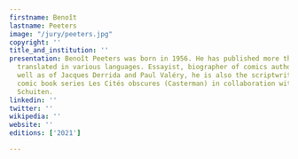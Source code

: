 ```yaml
---
firstname: Benoît
lastname: Peeters
image: "/jury/peeters.jpg"
copyright: ''
title_and_institution: ''
presentation: Benoît Peeters was born in 1956. He has published more than 50 books,
  translated in various languages. Essayist, biographer of comics author Hergé, as
  well as of Jacques Derrida and Paul Valéry, he is also the scriptwriter of the famous
  comic book series Les Cités obscures (Casterman) in collaboration with François
  Schuiten.
linkedin: ''
twitter: ''
wikipedia: ''
website: ''
editions: ['2021']

---
```

